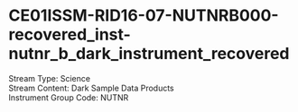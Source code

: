 # CE01ISSM-RID16-07-NUTNRB000-recovered_inst-nutnr_b_dark_instrument_recovered

Stream Type: Science<br>
Stream Content: Dark Sample Data Products<br>
Instrument Group Code: NUTNR<br>
